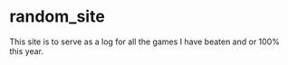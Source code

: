 # random_site

This site is to serve as a log for all the games I have beaten and or 100% this year.
